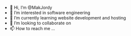- 👋 Hi, I’m @MakJordy
- 👀 I’m interested in software engineering
- 🌱 I’m currently learning website development and hosting
- 💞️ I’m looking to collaborate on 
- 📫 How to reach me ...

<!---
MakJordy/MakJordy is a ✨ special ✨ repository because its `README.md` (this file) appears on your GitHub profile.
You can click the Preview link to take a look at your changes.
--->
